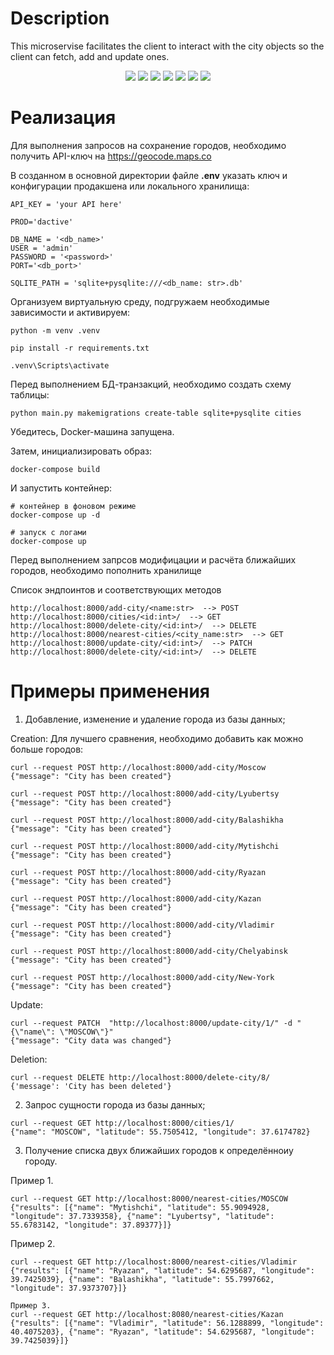 # Description
This microservise facilitates the client to interact with the city objects
so the client can fetch, add and update ones.
<div align="center">
<img src="https://img.shields.io/badge/Python-FFD43B?style=for-the-badge&logo=python&logoColor=blue" />
<img src="https://img.shields.io/badge/aiohttp-9999FF.svg?style=for-the-badge&logo=aiohttp&logoColor=white" />
<img src="https://img.shields.io/badge/SQLAlchemy-9999FF.svg?style=for-the-badge&logo=SQLAlchemy&logoColor=white" />
<img src="https://img.shields.io/badge/Pydantic-9999FF.svg?style=for-the-badge&logo=Pydantic&logoColor=white" />
<img src="https://img.shields.io/badge/Docker-9999FF.svg?style=for-the-badge&logo=Docker&logoColor=white" />
<img src="https://img.shields.io/badge/VS%20Code%20Insiders-35b393.svg?style=for-the-badge&logo=visual-studio-code&logoColor=white" />
<img src="https://img.shields.io/badge/sqlite-%2307405e.svg?style=for-the-badge&logo=sqlite&logoColor=white" />
</div>

# Реализация
Для выполнения запрoсов на сохранение
городов, необходимо получить API-ключ на https://geocode.maps.co

В созданном в основной директории
файле **.env** указать ключ и
конфигурации продакшена или локального
хранилища:
```
API_KEY = 'your API here'

PROD='dactive'

DB_NAME = '<db_name>'
USER = 'admin'
PASSWORD = '<password>'
PORT='<db_port>'

SQLITE_PATH = 'sqlite+pysqlite:///<db_name: str>.db'
```

Организуем виртуальную среду, подгружаем необходимые
зависимости и активируем:
```
python -m venv .venv

pip install -r requirements.txt

.venv\Scripts\activate
```

Перед выполнением БД-транзакций, необходимо
создать схему таблицы:

```
python main.py makemigrations create-table sqlite+pysqlite cities
```

Убедитесь, Docker-машина запущена.

Затем, инициализировать образ:

```
docker-compose build
```

И запустить контейнер:

```
# контейнер в фоновом режиме
docker-compose up -d

# запуск с логами
docker-compose up
```

Перед выполнением запрсов модифицации
и расчёта ближайших городов, необходимо
пополнить хранилище

Список эндпоинтов и соответствующих методов

```
http://localhost:8000/add-city/<name:str>  --> POST
http://localhost:8000/cities/<id:int>/  --> GET
http://localhost:8000/delete-city/<id:int>/  --> DELETE
http://localhost:8000/nearest-cities/<city_name:str>  --> GET
http://localhost:8000/update-city/<id:int>/  --> PATCH
http://localhost:8000/delete-city/<id:int>/  --> DELETE

```

# Примеры применения

1) Добавление, изменение и удаление города из базы данных;

Creation:
Для лучшего сравнения, необходимо добавить как можно
больше городов:
```
curl --request POST http://localhost:8000/add-city/Moscow
{"message": "City has been created"}

curl --request POST http://localhost:8000/add-city/Lyubertsy
{"message": "City has been created"}

curl --request POST http://localhost:8000/add-city/Balashikha
{"message": "City has been created"}

curl --request POST http://localhost:8000/add-city/Mytishchi
{"message": "City has been created"}

curl --request POST http://localhost:8000/add-city/Ryazan
{"message": "City has been created"}

curl --request POST http://localhost:8000/add-city/Kazan
{"message": "City has been created"}

curl --request POST http://localhost:8000/add-city/Vladimir
{"message": "City has been created"}

curl --request POST http://localhost:8000/add-city/Chelyabinsk
{"message": "City has been created"}

curl --request POST http://localhost:8000/add-city/New-York
{"message": "City has been created"}
```

Update:
```
curl --request PATCH  "http://localhost:8000/update-city/1/" -d "{\"name\": \"MOSCOW\"}"
{"message": "City data was changed"}
```

Deletion:
```
curl --request DELETE http://localhost:8000/delete-city/8/
{'message': 'City has been deleted'}
```

2) Запрос сущности города из базы данных;
```
curl --request GET http://localhost:8000/cities/1/
{"name": "MOSCOW", "latitude": 55.7505412, "longitude": 37.6174782}
```

3) Получение списка двух ближайших городов к определённоиу городу.

Пример 1.
```
curl --request GET http://localhost:8000/nearest-cities/MOSCOW
{"results": [{"name": "Mytishchi", "latitude": 55.9094928, "longitude": 37.7339358}, {"name": "Lyubertsy", "latitude": 55.6783142, "longitude": 37.89377}]}
```

Пример 2.
```
curl --request GET http://localhost:8000/nearest-cities/Vladimir
{"results": [{"name": "Ryazan", "latitude": 54.6295687, "longitude": 39.7425039}, {"name": "Balashikha", "latitude": 55.7997662, "longitude": 37.9373707}]}

Пример 3.
curl --request GET http://localhost:8080/nearest-cities/Kazan
{"results": [{"name": "Vladimir", "latitude": 56.1288899, "longitude": 40.4075203}, {"name": "Ryazan", "latitude": 54.6295687, "longitude": 39.7425039}]}
```


